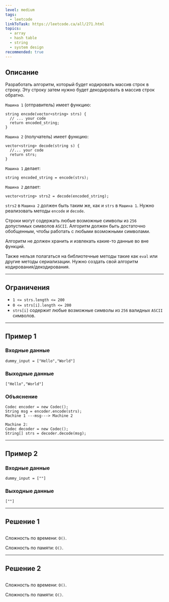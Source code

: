 ```yaml
---
level: medium
tags:
  - leetcode
linkToTask: https://leetcode.ca/all/271.html
topics:
  - array
  - hash table
  - string
  - system design
recommended: true
---
```

## Описание

Разработать алгоритм, который будет кодировать массив строк в строку. Эту строку затем нужно будет декодировать в массив строк обратно.

`Машина 1` (отправитель) имеет функцию:

```
string encode(vector<string> strs) {
  // ... your code
  return encoded_string;
}
```

`Машина 2` (получатель) имеет функцию:

```
vector<string> decode(string s) {
  //... your code
  return strs;
}
```

`Машина 1` делает:

```
string encoded_string = encode(strs);
```

`Машина 2` делает:

```
vector<string> strs2 = decode(encoded_string);
```

`strs2` в `Машина 2` должен быть таким же, как и `strs` в `Машина 1`. Нужно реализовать методы `encode` и `decode`.

Строки могут содержать любые возможные символы из `256` допустимых символов `ASCII`. Алгоритм должен быть достаточно обобщенным, чтобы работать с любыми возможными символами.

Алгоритм не должен хранить и извлекать какие-то данные во вне функций.

Также нельзя полагаться на библиотечные методы такие как `eval` или другие методы сериализации. Нужно создать свой алгоритм кодирования/декодирования.

---
## Ограничения

- `1 <= strs.length <= 200`
- `0 <= strs[i].length <= 200`
- `strs[i]` содержит любые возможные символы из `256` валидных `ASCII` символов.

---
## Пример 1

### Входные данные

```
dummy_input = ["Hello","World"]
```
### Выходные данные

```
["Hello","World"]
```
### Объяснение

```
Codec encoder = new Codec();
String msg = encoder.encode(strs);
Machine 1 ---msg---> Machine 2

Machine 2:
Codec decoder = new Codec();
String[] strs = decoder.decode(msg);
```

---
## Пример 2

### Входные данные

```
dummy_input = [""]
```
### Выходные данные

```
[""]
```

---
## Решение 1

```typescript

```

Сложность по времени: `O()`.

Сложность по памяти: `O()`.

---
## Решение 2

```typescript

```

Сложность по времени: `O()`.

Сложность по памяти: `O()`.